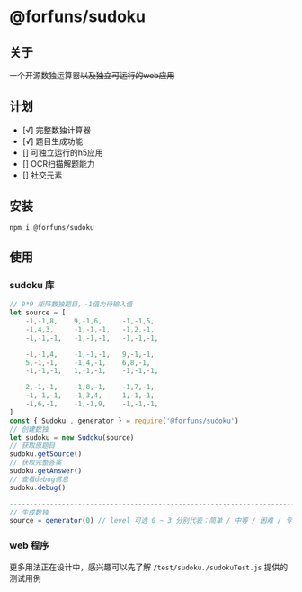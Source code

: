 # @forfuns/sudoku

## 关于

一个开源数独运算器~~以及独立可运行的web应用~~

## 计划
- [√] 完整数独计算器 
- [√] 题目生成功能
- [] 可独立运行的h5应用
- [] OCR扫描解题能力
- [] 社交元素

## 安装

`npm i @forfuns/sudoku`

## 使用

### sudoku 库

```javascript 1.6
// 9*9 矩阵数独题目，-1值为待输入值
let source = [
    -1,-1,8,    9,-1,6,     -1,-1,5,
    -1,4,3,     -1,-1,-1,   -1,2,-1,
    -1,-1,-1,   -1,-1,-1,   -1,-1,-1,

    -1,-1,4,    -1,-1,-1,   9,-1,-1,
    5,-1,-1,    -1,4,-1,    6,8,-1,
    -1,-1,-1,   1,-1,-1,    -1,-1,-1,

    2,-1,-1,    -1,8,-1,    -1,7,-1,
    -1,-1,-1,   -1,3,4,     1,-1,-1,
    -1,6,-1,    -1,-1,9,    -1,-1,-1,
]
const { Sudoku , generator } = require('@forfuns/sudoku')
// 创建数独
let sudoku = new Sudoku(source)
// 获取原题目
sudoku.getSource()
// 获取完整答案
sudoku.getAnswer()
// 查看debug信息
sudoku.debug()

-----------------------------------------------------------------------------
// 生成数独
source = generator(0) // level 可选 0 ~ 3 分别代表：简单 / 中等 / 困难 / 专家
```

### web 程序

更多用法正在设计中，感兴趣可以先了解 `/test/sudoku./sudokuTest.js` 提供的测试用例